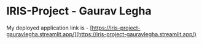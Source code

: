 # IRIS-Project - Gaurav Legha
My deployed application link is - [https://iris-project-gauravlegha.streamlit.app/](https://iris-project-gauravlegha.streamlit.app/)
